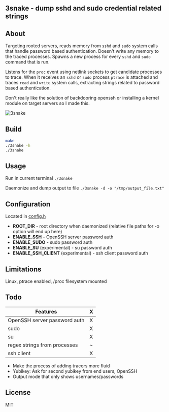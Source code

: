 3snake - dump sshd and sudo credential related strings
---

About
---
Targeting rooted servers, reads memory from `sshd` and `sudo` system calls that handle password based authentication. Doesn't write any memory to the traced processes. Spawns a new process for every `sshd` and `sudo` command that is run.

Listens for the `proc` event using netlink sockets to get candidate processes to trace. When it receives an `sshd` or `sudo` process `ptrace` is attached and traces `read` and `write` system calls, extracting strings related to password based authentication.

Don't really like the solution of backdooring openssh or installing a kernel module on target servers so I made this.

![3snake](https://user-images.githubusercontent.com/20363764/35941544-74b2d22c-0c07-11e8-887a-474cb9b6daec.gif)












Build
---
```sh
make
./3snake -h
./3snake
```





Usage
---

Run in current terminal
`./3snake`

Daemonize and dump output to file
`./3snake -d -o "/tmp/output_file.txt"`

Configuration
---
Located in [config.h](https://github.com/blendin/3snake/blob/master/src/config.h)  
- __ROOT_DIR__ - root directory when daemonized (relative file paths for -o option will end up here)   
- __ENABLE_SSH__ - OpenSSH server password auth
- __ENABLE_SUDO__ - sudo password auth
- __ENABLE_SU__ (experimental) - su password auth
- __ENABLE_SSH_CLIENT__ (experimental) - ssh client password auth

Limitations
---
Linux, ptrace enabled, /proc filesystem mounted


Todo
---

| Features                                          | X   |
|---------------------------------------------------|-----|
| OpenSSH server password auth                      | X   |
| sudo                                              | X   |
| su                                                | X   |
| regex strings from processes                      | ~   |
| ssh client                                        | X   |

* Make the process of adding tracers more fluid
* Yubikey: Ask for second yubikey from end users, OpenSSH
* Output mode that only shows usernames/passwords

License
---
MIT
